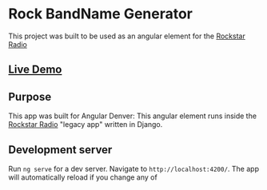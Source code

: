 # Rock BandName Generator

This project was built to be used as an angular element for the [Rockstar Radio](https://github.com/CHBaker/Rockstar-Radio)

## [Live Demo](https://chbaker.github.io/Band-Name-generator/)

## Purpose
This app was built for Angular Denver: This angular element runs inside the [Rockstar Radio](https://github.com/CHBaker/Rockstar-Radio) "legacy app" written in Django.

## Development server

Run `ng serve` for a dev server. Navigate to `http://localhost:4200/`. The app will automatically reload if you change any of
